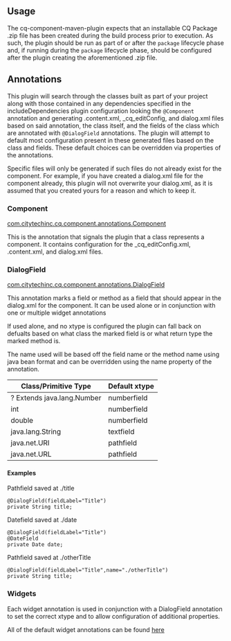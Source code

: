 ## Usage

The cq-component-maven-plugin expects that an installable CQ Package .zip file has been created during
the build process prior to execution.  As such, the plugin should be run as part of or after the `package`
lifecycle phase and, if running during the `package` lifecycle phase, should be configured after the
plugin creating the aforementioned .zip file.

## Annotations

This plugin will search through the classes built as part of your project along with those contained in any
dependencies specified in the includeDependencies plugin configuration looking the `@Component` annotation and
generating .content.xml, _cq_editConfig, and dialog.xml files based on said annotation, the class itself,
and the fields of the class which are annotated with `@DialogField` annotations.  The plugin will attempt to
default most configuration present in these generated files based on the class and fields.  These default
choices can be overridden via properties of the annotations.

Specific files will only be generated if such files do not already exist for the component.  For example,
if you have created a dialog.xml file for the component already, this plugin will not overwrite your dialog.xml,
as it is assumed that you created yours for a reason and which to keep it.

### Component
[com.citytechinc.cq.component.annotations.Component](apidocs/com/citytechinc/cq/component/annotations/Component.html)

This is the annotation that signals the plugin that a class represents a component.  It contains configuration for the _cq_editConfig.xml, .content.xml, and dialog.xml files.

### DialogField
[com.citytechinc.cq.component.annotations.DialogField](apidocs/com/citytechinc/cq/component/annotations/DialogField.html)

This annotation marks a field or method as a field that should appear in the dialog.xml for the component.  It can be used alone or in conjunction with
one or multiple widget annotations

If used alone, and no xtype is configured the plugin can fall back on defualts based on what class the marked field is or what return type the marked method is.

The name used will be based off the field name or the method name using java bean format and can be overridden using the name property of the annotation.

<table class="table table-striped break-words-table">
	<thead>
		<tr>
			<th>Class/Primitive Type</th>
			<th>Default xtype</th>
		</tr>
	</thead>
	<tbody>
		<tr>
			<td>? Extends java.lang.Number</td>
			<td>numberfield</td>
		</tr>
		<tr>
			<td>int</td>
			<td>numberfield</td>
		</tr>
		<tr>
			<td>double</td>
			<td>numberfield</td>
		</tr>
		<tr>
			<td>java.lang.String</td>
			<td>textfield</td>
		</tr>
		<tr>
			<td>java.net.URI</td>
			<td>pathfield</td>
		</tr>
		<tr>
			<td>java.net.URL</td>
			<td>pathfield</td>
		</tr>
	</tbody>
</table>

#### Examples
Pathfield saved at ./title

	@DialogField(fieldLabel="Title")
	private String title;

Datefield saved at ./date

	@DialogField(fieldLabel="Title")
	@DateField
	private Date date;


Pathfield saved at ./otherTitle

	@DialogField(fieldLabel="Title",name="./otherTitle")
	private String title;
	
### Widgets
Each widget annotation is used in conjunction with a DialogField annotation to set the correct xtype and to allow configuration of additional properties.

All of the default widget annotations can be found [here](apidocs/com/citytechinc/cq/component/annotations/widgets/package-summary.html)




